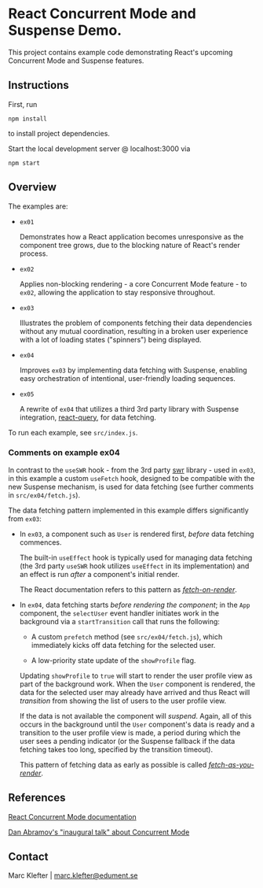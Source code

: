 # React Concurrent Mode and Suspense Demo.
This project contains example code demonstrating React's upcoming Concurrent Mode and Suspense features.

## Instructions
First, run

    npm install

to install project dependencies.

Start the local development server @ localhost:3000 via

    npm start

## Overview

The examples are:

*   `ex01`

    Demonstrates how a React application becomes unresponsive as the component tree grows, due to the blocking nature of React's render process.

*   `ex02`

    Applies non-blocking rendering - a core Concurrent Mode feature - to `ex02`, allowing the application to stay responsive throughout.

*   `ex03`

    Illustrates the problem of components fetching their data dependencies without any mutual coordination, resulting in a broken user experience with a lot of loading states ("spinners") being displayed. 

*   `ex04`

    Improves `ex03` by implementing data fetching with Suspense, enabling easy orchestration of intentional, user-friendly loading sequences. 

*   `ex05`

    A rewrite of `ex04` that utilizes a third 3rd party library with Suspense integration, [react-query](https://github.com/tannerlinsley/react-query), for data fetching. 

To run each example, see `src/index.js`.

### Comments on example ex04
In contrast to the `useSWR` hook - from the 3rd party [swr](https://swr.now.sh/) library - used in `ex03`, in this example a custom `useFetch` hook, designed to be compatible with the new Suspense mechanism, is used for data fetching (see further comments in `src/ex04/fetch.js`). 

The data fetching pattern implemented in this example differs significantly from `ex03`:

*   In `ex03`, a component such as `User` is rendered first, *before* data fetching commences. 

    The built-in `useEffect` hook is typically used for managing data fetching (the 3rd party `useSWR` hook utilizes `useEffect` in its implementation) and an effect is run _after_ a component's initial render. 

    The React documentation refers to this pattern as [*fetch-on-render*](https://reactjs.org/docs/concurrent-mode-suspense.html#approach-1-fetch-on-render-not-using-suspense). 

*   In `ex04`, data fetching starts *before rendering the component*; in the `App` component, the `selectUser` event handler initiates work in the background via a `startTransition` call that runs the following:
    
    *   A custom `prefetch` method (see `src/ex04/fetch.js`), which immediately kicks off data fetching for the selected user. 
    
    * A low-priority state update of the `showProfile` flag.

    Updating `showProfile` to `true` will start to render the user profile view as part of the background work. When the `User` component is rendered, the data for the selected user may already have arrived and thus React will *transition* from showing the list of users to the user profile view. 

    If the data is not available the component will *suspend*. Again, all of this occurs in the background until the `User` component's data is ready and a transition to the user profile view is made, a period during which the user sees a pending indicator (or the Suspense fallback if the data fetching takes too long, specified by the transition timeout).

    This pattern of fetching data as early as possible is called [*fetch-as-you-render*](https://reactjs.org/docs/concurrent-mode-suspense.html#approach-3-render-as-you-fetch-using-suspense). 

## References

[React Concurrent Mode documentation](https://reactjs.org/docs/concurrent-mode-intro.html)

[Dan Abramov's "inaugural talk" about Concurrent Mode](https://www.youtube.com/watch?v=nLF0n9SACd4)

## Contact
Marc Klefter | marc.klefter@edument.se
